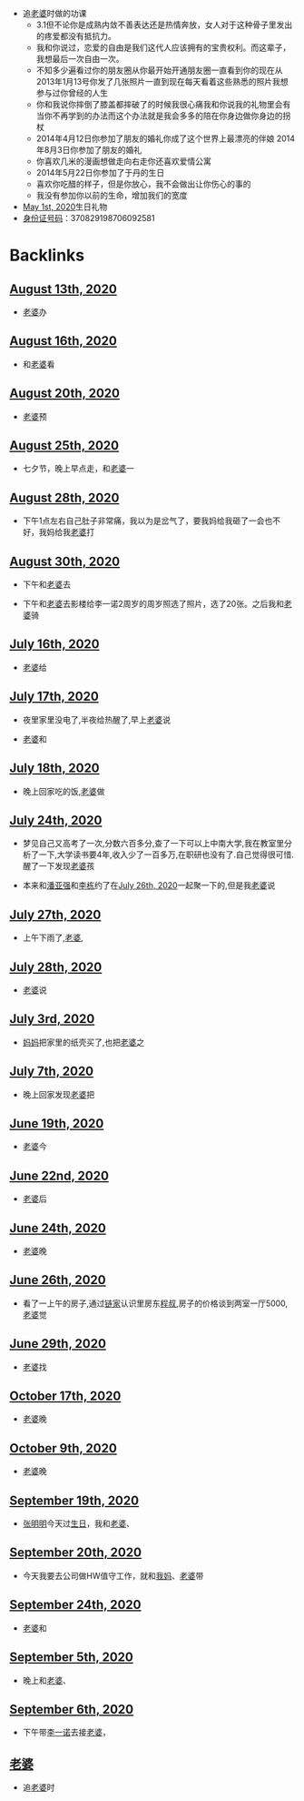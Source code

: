 - 追[老婆](<老婆.md>)时做的功课
    - 3.1但不论你是成熟内敛不善表达还是热情奔放，女人对于这种骨子里发出的疼爱都没有抵抗力。
    - 我和你说过，恋爱的自由是我们这代人应该拥有的宝贵权利。而这辈子，我想最后一次自由一次。
    - 不知多少遍看过你的朋友圈从你最开始开通朋友圈一直看到你的现在从2013年1月13号你发了几张照片一直到现在每天看着这些熟悉的照片我想参与过你曾经的人生
    - 你和我说你摔倒了膝盖都摔破了的时候我很心痛我和你说我的礼物里会有当你不再学到的办法而这个办法就是我会多多的陪在你身边做你身边的拐杖
    - 2014年4月12日你参加了朋友的婚礼你成了这个世界上最漂亮的伴娘 2014年8月3日你参加了朋友的婚礼
    - 你喜欢几米的漫画想做走向右走你还喜欢爱情公寓
    - 2014年5月22日你参加了于丹的生日
    - 喜欢你吃醋的样子，但是你放心，我不会做出让你伤心的事的
    - 我没有参加你以前的生命，增加我们的宽度
- [May 1st, 2020](<May 1st, 2020.md>)生日礼物
- [身份证号码](<身份证号码.md>)：370829198706092581

# Backlinks
## [August 13th, 2020](<August 13th, 2020.md>)
- [老婆](<老婆.md>)办

## [August 16th, 2020](<August 16th, 2020.md>)
- 和[老婆](<老婆.md>)看

## [August 20th, 2020](<August 20th, 2020.md>)
- [老婆](<老婆.md>)预

## [August 25th, 2020](<August 25th, 2020.md>)
- 七夕节，晚上早点走，和[老婆](<老婆.md>)一

## [August 28th, 2020](<August 28th, 2020.md>)
- 下午1点左右自己肚子非常痛，我以为是岔气了，要我妈给我砸了一会也不好，我妈给我[老婆](<老婆.md>)打

## [August 30th, 2020](<August 30th, 2020.md>)
- 下午和[老婆](<老婆.md>)去

- 下午和[老婆](<老婆.md>)去影楼给李一诺2周岁的周岁照选了照片，选了20张。之后我和[老婆](<老婆.md>)骑

## [July 16th, 2020](<July 16th, 2020.md>)
- [老婆](<老婆.md>)给

## [July 17th, 2020](<July 17th, 2020.md>)
- 夜里家里没电了,半夜给热醒了,早上[老婆](<老婆.md>)说

- [老婆](<老婆.md>)和

## [July 18th, 2020](<July 18th, 2020.md>)
- 晚上回家吃的饭,[老婆](<老婆.md>)做

## [July 24th, 2020](<July 24th, 2020.md>)
- 梦见自己又高考了一次,分数六百多分,查了一下可以上中南大学,我在教室里分析了一下,大学读书要4年,收入少了一百多万,在职研也没有了.自己觉得很可惜.醒了一下发现[老婆](<老婆.md>)孩

- 本来和[潘亚强](<潘亚强.md>)和[李栋](<李栋.md>)约了在[July 26th, 2020](<July 26th, 2020.md>)一起聚一下的,但是我[老婆](<老婆.md>)说

## [July 27th, 2020](<July 27th, 2020.md>)
- 上午下雨了,[老婆](<老婆.md>),

## [July 28th, 2020](<July 28th, 2020.md>)
- [老婆](<老婆.md>)说

## [July 3rd, 2020](<July 3rd, 2020.md>)
- [妈妈](<妈妈.md>)把家里的纸壳买了,也把[老婆](<老婆.md>)之

## [July 7th, 2020](<July 7th, 2020.md>)
- 晚上回家发现[老婆](<老婆.md>)把

## [June 19th, 2020](<June 19th, 2020.md>)
- [老婆](<老婆.md>)今

## [June 22nd, 2020](<June 22nd, 2020.md>)
- [老婆](<老婆.md>)后

## [June 24th, 2020](<June 24th, 2020.md>)
- [老婆](<老婆.md>)晚

## [June 26th, 2020](<June 26th, 2020.md>)
- 看了一上午的房子,通过[链家](<链家.md>)认识里房东[程叔](<程叔.md>),房子的价格谈到两室一厅5000,[老婆](<老婆.md>)觉

## [June 29th, 2020](<June 29th, 2020.md>)
- [老婆](<老婆.md>)找

## [October 17th, 2020](<October 17th, 2020.md>)
- [老婆](<老婆.md>)晚

## [October 9th, 2020](<October 9th, 2020.md>)
- [老婆](<老婆.md>)晚

## [September 19th, 2020](<September 19th, 2020.md>)
- [张明明](<张明明.md>)今天过[生日](<生日.md>)，我和[老婆](<老婆.md>)、

## [September 20th, 2020](<September 20th, 2020.md>)
- 今天我要去公司做HW值守工作，就和[我妈](<我妈.md>)、[老婆](<老婆.md>)带

## [September 24th, 2020](<September 24th, 2020.md>)
- [老婆](<老婆.md>)和

## [September 5th, 2020](<September 5th, 2020.md>)
- 晚上和[老婆](<老婆.md>)、

## [September 6th, 2020](<September 6th, 2020.md>)
- 下午带[李一诺](<李一诺.md>)去接[老婆](<老婆.md>)，

## [老婆](<老婆.md>)
- 追[老婆](<老婆.md>)时

